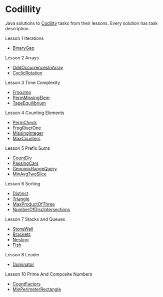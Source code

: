 # Codillity
Java solutions to [Codility](https://codility.com/programmers/lessons/) tasks from their lessons.
Every solution has task description.

Lesson 1 Iterations
- [BinaryGap](https://github.com/bromazepam/codillity/blob/main/src/com/company/lesson1_iterations/BinaryGap.java)

Lesson 2 Arrays
- [OddOccurrencesInArray](https://github.com/bromazepam/codillity/blob/main/src/com/company/lesson2_arrays/OddOccurrencesInArray.java)
- [CyclicRotation](https://github.com/bromazepam/codillity/blob/main/src/com/company/lesson2_arrays/CyclicRotation.java)

Lesson 3 Time Complexity
- [FrogJmp](https://github.com/bromazepam/codillity/blob/main/src/com/company/lesson3_timeComplexity/FrogJump.java)
- [PermMissingElem](https://github.com/bromazepam/codillity/blob/main/src/com/company/lesson3_timeComplexity/PermMissingElem.java)
- [TapeEquilibrium](https://github.com/bromazepam/codillity/blob/main/src/com/company/lesson3_timeComplexity/TapeEquilibrium.java)

Lesson 4 Counting Elements
- [PermCheck](https://github.com/bromazepam/codillity/blob/main/src/com/company/lesson4_countingElements/PermCheck.java)
- [FrogRiverOne](https://github.com/bromazepam/codillity/blob/main/src/com/company/lesson4_countingElements/FrogRiverOne.java)
- [MissingInteger](https://github.com/bromazepam/codillity/blob/main/src/com/company/lesson4_countingElements/MissingInteger.java)
- [MaxCounters](https://github.com/bromazepam/codillity/blob/main/src/com/company/lesson4_countingElements/MaxCounters.java)

Lesson 5 Prefix Sums
- [CountDiv](https://github.com/bromazepam/codillity/blob/main/src/com/company/lesson5_prefixSums/CountDiv.java)
- [PassingCars](https://github.com/bromazepam/codillity/blob/main/src/com/company/lesson5_prefixSums/PassingCars.java)
- [GenomicRangeQuery](https://github.com/bromazepam/codillity/blob/main/src/com/company/lesson5_prefixSums/GenomicRangeQuery.java)
- [MinAvgTwoSlice](https://github.com/bromazepam/codillity/blob/main/src/com/company/lesson5_prefixSums/MinAvgTwoSlice.java)

Lesson 6 Sorting
- [Distinct](https://github.com/bromazepam/codillity/blob/main/src/com/company/lesson6_sorting/Distinct.java)
- [Triangle](https://github.com/bromazepam/codillity/blob/main/src/com/company/lesson6_sorting/Triangle.java)
- [MaxProductOfThree](https://github.com/bromazepam/codillity/blob/main/src/com/company/lesson6_sorting/MaxProductOfThree.java)
- [NumberOfDiscIntersections](https://github.com/bromazepam/codillity/blob/main/src/com/company/lesson6_sorting/NumberOfDiscIntersections.java)

Lesson 7 Stacks and Queues
- [StoneWall](https://github.com/bromazepam/codillity/blob/main/src/com/company/lesson7_stacksAndQueues/StoneWall.java)
- [Brackets](https://github.com/bromazepam/codillity/blob/main/src/com/company/lesson7_stacksAndQueues/Brackets.java)
- [Nesting](https://github.com/bromazepam/codillity/blob/main/src/com/company/lesson7_stacksAndQueues/Nesting.java)
- [Fish](https://github.com/bromazepam/codillity/blob/main/src/com/company/lesson7_stacksAndQueues/Fish.java)

Lesson 8 Leader
- [Dominator](https://github.com/bromazepam/codillity/blob/main/src/com/company/lesson8_leader/Dominator.java)

Lesson 10 Prime And Composite Numbers
- [CountFactors](https://github.com/bromazepam/codillity/blob/main/src/com/company/lesson10_primeAndCompositeNumbers/CountFactors.java)
- [MinPerimeterRectangle](https://github.com/bromazepam/codillity/blob/main/src/com/company/lesson10_primeAndCompositeNumbers/MinPerimeterRectangle.java)

